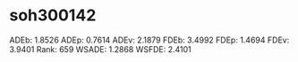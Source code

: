 # soh300142

ADEb: 1.8526
ADEp: 0.7614
ADEv: 2.1879
FDEb: 3.4992
FDEp: 1.4694
FDEv: 3.9401
Rank: 659
WSADE: 1.2868
WSFDE: 2.4101